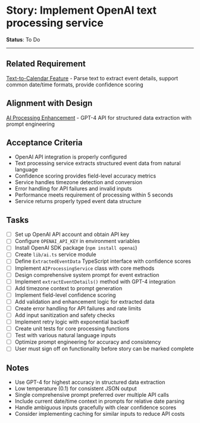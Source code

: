 # Story: Implement OpenAI text processing service

**Status**: To Do

---

## Related Requirement
[Text-to-Calendar Feature](../requirements.md#1-text-to-calendar-primary-feature) - Parse text to extract event details, support common date/time formats, provide confidence scoring

## Alignment with Design
[AI Processing Enhancement](../design.md#ai-processing-enhancement) - GPT-4 API for structured data extraction with prompt engineering

## Acceptance Criteria
- OpenAI API integration is properly configured
- Text processing service extracts structured event data from natural language
- Confidence scoring provides field-level accuracy metrics
- Service handles timezone detection and conversion
- Error handling for API failures and invalid inputs
- Performance meets requirement of processing within 5 seconds
- Service returns properly typed event data structure

## Tasks
- [ ] Set up OpenAI API account and obtain API key
- [ ] Configure `OPENAI_API_KEY` in environment variables
- [ ] Install OpenAI SDK package (`npm install openai`)
- [ ] Create `lib/ai.ts` service module
- [ ] Define `ExtractedEventData` TypeScript interface with confidence scores
- [ ] Implement `AIProcessingService` class with core methods
- [ ] Design comprehensive system prompt for event extraction
- [ ] Implement `extractEventDetails()` method with GPT-4 integration
- [ ] Add timezone context to prompt generation
- [ ] Implement field-level confidence scoring
- [ ] Add validation and enhancement logic for extracted data
- [ ] Create error handling for API failures and rate limits
- [ ] Add input sanitization and safety checks
- [ ] Implement retry logic with exponential backoff
- [ ] Create unit tests for core processing functions
- [ ] Test with various natural language inputs
- [ ] Optimize prompt engineering for accuracy and consistency
- [ ] User must sign off on functionality before story can be marked complete

## Notes
- Use GPT-4 for highest accuracy in structured data extraction
- Low temperature (0.1) for consistent JSON output
- Single comprehensive prompt preferred over multiple API calls
- Include current date/time context in prompts for relative date parsing
- Handle ambiguous inputs gracefully with clear confidence scores
- Consider implementing caching for similar inputs to reduce API costs 